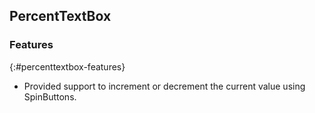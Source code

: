 ## PercentTextBox

### Features
{:#percenttextbox-features}

* Provided support to increment or decrement the current value using SpinButtons.
